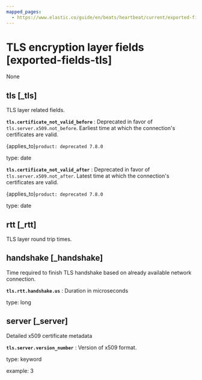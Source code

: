 ```yaml
---
mapped_pages:
  - https://www.elastic.co/guide/en/beats/heartbeat/current/exported-fields-tls.html
---
```


<!-- This file is generated! See scripts/generate_fields_docs.py -->

# TLS encryption layer fields [exported-fields-tls]

None

## tls [_tls]

TLS layer related fields.

**`tls.certificate_not_valid_before`**
:   Deprecated in favor of `tls.server.x509.not_before`. Earliest time at which the connection's certificates are valid.

{applies_to}`product: deprecated 7.8.0`

type: date


**`tls.certificate_not_valid_after`**
:   Deprecated in favor of `tls.server.x509.not_after`. Latest time at which the connection's certificates are valid.

{applies_to}`product: deprecated 7.8.0`

type: date


## rtt [_rtt]

TLS layer round trip times.

## handshake [_handshake]

Time required to finish TLS handshake based on already available network connection.

**`tls.rtt.handshake.us`**
:   Duration in microseconds

type: long


## server [_server]

Detailed x509 certificate metadata

**`tls.server.version_number`**
:   Version of x509 format.

type: keyword

example: 3


